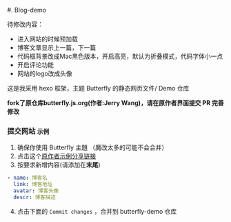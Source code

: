 #. Blog-demo

待修改内容：

- 进入网站的时候预加载
- 博客文章显示上一篇，下一篇
- 代码框背景改成Mac黑色版本，开启高亮，默认为折叠模式，代码字体小一点
- 开启评论功能
- 网站的logo改成头像

这是我采用 hexo 框架，主题 Butterfly 的静态网页文件/ Demo 仓库

**fork了原仓库butterfly.js.org(作者:Jerry Wang)，请在原作者界面提交 PR 完善修改**

### 提交网站 `示例`

1. 确保你使用 Butterfly 主題 （魔改太多的可能不会合并）
2. 点击这个[原作者示例分享链接](https://github.com/jerryc127/butterfly.js.org/edit/main/source/_data/link.yml)
3. 按要求新增内容(请添加在**末尾**)

  ```yaml
  - name: 博客名
    link: 博客地址
    avatar: 博客头像
    descr: 博客描述
  ```

4. 点击下面的 `Commit changes` ，合并到 butterfly-demo 仓库
